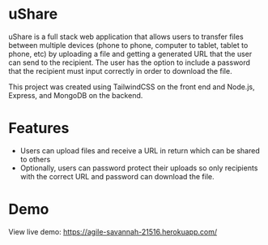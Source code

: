 # uShare

uShare is a full stack web application that allows users to transfer files between multiple devices (phone to phone, computer to tablet, tablet to phone, etc) by uploading a file and getting a generated URL that the user can send to the recipient. The user has the option to include a password that the recipient must input correctly in order to download the file. 

This project was created using TailwindCSS on the front end and Node.js, Express, and MongoDB on the backend.

# Features

- Users can upload files and receive a URL in return which can be shared to others
- Optionally, users can password protect their uploads so only recipients with the correct URL and password can download the file. 

# Demo

View live demo: https://agile-savannah-21516.herokuapp.com/
